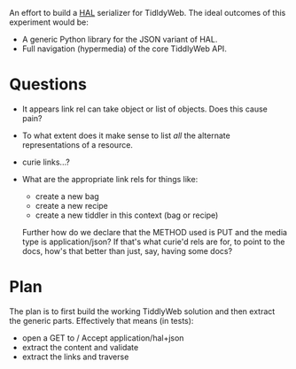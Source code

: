 An effort to build a
[HAL](http://stateless.co/hal_specification.html) serializer for
TidldyWeb. The ideal outcomes of this experiment would be:

* A generic Python library for the JSON variant of HAL.
* Full navigation (hypermedia) of the core TiddlyWeb API.

Questions
=========

* It appears link rel can take object or list of objects. Does
  this cause pain?
* To what extent does it make sense to list _all_ the alternate
  representations of a resource.
* curie links...?
* What are the appropriate link rels for things like:
  * create a new bag
  * create a new recipe
  * create a new tiddler in this context (bag or recipe)
  
  Further how do we declare that the METHOD used is PUT and the
  media type is application/json? If that's what curie'd rels are
  for, to point to the docs, how's that better than just, say, 
  having some docs?

Plan
====

The plan is to first build the working TiddlyWeb solution and then
extract the generic parts. Effectively that means (in tests):

* open a GET to / Accept application/hal+json
* extract the content and validate
* extract the links and traverse


